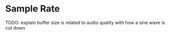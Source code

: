 # Sample Rate

TODO: explain buffer size is related to audio quality with how a sine wave is cut down
